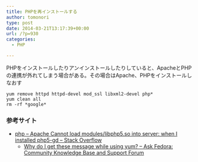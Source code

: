 ```yaml
---
title: PHPを再インストールする
author: tomonori
type: post
date: 2014-03-21T13:17:39+00:00
url: /?p=930
categories:
  - PHP

---
```

PHPをインストールしたりアンインストールしたりしていると、ApacheとPHPの連携が外れてしまう場合がある。その場合はApache、PHPをインストールしなおす

```:bash
yum remove httpd httpd-devel mod_ssl libxml2-devel php*
yum clean all
rm -rf *google*
```

### 参考サイト

  * [php &#8211; Apache Cannot load modules/libphp5.so into server: when I installed php5-gd &#8211; Stack Overflow][1] 
      * [Why do I get these message while using yum? &#8211; Ask Fedora: Community Knowledge Base and Support Forum](https://ask.fedoraproject.org/en/question/9362/why-do-i-get-these-message-while-using-yum/) </ul>

 [1]: http://stackoverflow.com/questions/20510831/apache-cannot-load-modules-libphp5-so-into-server-when-i-installed-php5-gd "php - Apache Cannot load modules/libphp5.so into server: when I installed php5-gd - Stack Overflow"